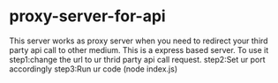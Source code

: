 # proxy-server-for-api
This server works as proxy server when you need to redirect your third party api call to other medium. This is a express based server.
To use it
step1:change the url to ur thrid party api call request.
step2:Set ur port accordingly
step3:Run ur code (node index.js)

